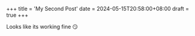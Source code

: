 +++
title = 'My Second Post'
date = 2024-05-15T20:58:00+08:00
draft = true
+++

Looks like its working fine :smirk: